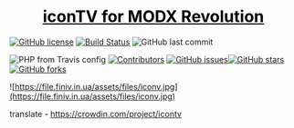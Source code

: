 <p align="center">
  <a href="https://modstore.pro/packages/other/icontv" style="color: #000">
    <h1 align="center">
      iconTV for MODX Revolution
    </h1>
  </a> 
</p>

[![GitHub license](https://img.shields.io/github/license/CrazyBoy49z/iconTV?style=flat-square)](https://github.com/CrazyBoy49z/iconTV/blob/master/LICENSE)  [![Build Status](https://travis-ci.org/CrazyBoy49z/iconTV.svg?branch=master)](https://travis-ci.org/CrazyBoy49z/iconTV) ![GitHub last commit](https://img.shields.io/github/last-commit/CrazyBoy49z/iconTV?style=flat-square)

![PHP from Travis config](https://img.shields.io/travis/php-v/CrazyBoy49z/iconTV?style=flat-square)
[![Contributors](https://img.shields.io/github/contributors/CrazyBoy49z/iconTV.svg?style=flat-square)](https://github.com/CrazyBoy49z/iconTV/graphs/contributors) 
[![GitHub issues](https://img.shields.io/github/issues/CrazyBoy49z/iconTV?style=flat-square)](https://github.com/CrazyBoy49z/iconTV/issues)[![GitHub stars](https://img.shields.io/github/stars/CrazyBoy49z/iconTV?style=flat-square)](https://github.com/CrazyBoy49z/iconTV/stargazers)
[![GitHub forks](https://img.shields.io/github/forks/CrazyBoy49z/iconTV?style=flat-square)](https://github.com/CrazyBoy49z/iconTV/network)

![https://file.finiv.in.ua/assets/files/iconv.jpg](https://file.finiv.in.ua/assets/files/iconv.jpg)

translate - https://crowdin.com/project/icontv
